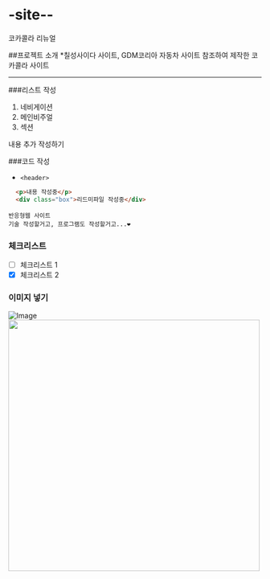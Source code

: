 # -site--
코카콜라 리뉴얼

##프로젝트 소개
*칠성사이다 사이트, GDM코리아 자동차 사이트 참조하여 제작한 코카콜라 사이트 

---

###리스트 작성
1. 네비게이션
2. 메인비주얼
3. 섹션



내용 추가 작성하기

###코드 작성

- `<header>`
```html
  <p>내용 작성중</p>
  <div class="box">리드미파일 작성중</div>
```
    반응형웹 사이트
    기술 작성할거고, 프로그램도 작성할거고...❤

### 체크리스트
- [ ] 체크리스트 1
- [x] 체크리스트 2

### 이미지 넣기
![Image](https://github.com/user-attachments/assets/534f6a6f-a63a-40ed-824b-7222f6104c9c)
<img src="![Image](https://github.com/user-attachments/assets/534f6a6f-a63a-40ed-824b-7222f6104c9c)" style="width: 500px"/>
